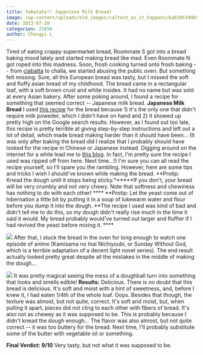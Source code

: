 ```yaml
---
title: Yakatate!! Japan(ese Milk Bread)
image: /wp-content/uploads/old_images/caltech_as_it_happens/6a0105349b8251970b0192ac2b9221970d.jpg
date: 2013-07-28
categories: 21656
author: Chengyi L
---
```


Tired of eating crappy supermarket bread, Roommate S got into a bread baking mood lately and started making bread like mad. Even Roommate N got roped into this madness. Soon, frosh cooking turned onto frosh baking -- from [ciabatta](https://korenainthekitchen.com/2013/04/17/ciabatta-bread/) to challa, we started abusing the public oven. 
 But something felt missing. Sure, all this European bread was tasty, but I missed the soft and fluffy asian bread of my childhood. The bread came in a rectangular loaf, with a soft brown crust and white insides. It had no name but was sold at every Asian bakery. After some poking around, I found a recipe for something that seemed correct -- Japanese milk bread. 
**Japanese Milk Bread**
I used [this recipe](https://www.the350degreeoven.com/2011/09/japanese-hawaiian/japanese-milk-bread-tangzhong-or-water-roux-method/) for the bread because 1) it's the only one that didn't require milk poweder, which I didn't have on hand and 2) it showed up pretty high on the Google search results. However, as I found out too late, this recipe is pretty terrible at giving step-by-step instructions and left out a lot of detail, which made bread making harder than it should have been... 
(It was only after baking the bread did I realize that I probably 
should have looked for the recipe in Chinese or Japanese instead. 
Digging around on the internet for a while lead me to [this blog](https://en.christinesrecipes.com/2010/10/hokkaido-milk-toast-japanese-style.html). In fact, I'm pretty sure the recipe I used was ripped off from here. Next time...!)
I'm sure you can all read the recipe yourself, so I'll spare you the rambling. However, here are some tips and tricks I wish I should've known while making the bread. 
**Protip: Knead the dough until it stops being sticky.******If you don't, your bread will be very crumbly and not very chewy. Note that softness and chewiness has nothing to do with each other! ****
**Protip: Let the yeast come out of hibernation a little bit by putting it in a soup of lukewarm water and flour before you dump it into the dough. **The recipe I used was kind of bad and didn't tell me to do this, so my dough didn't really rise much in the time it said it would. My bread probably would've turned out larger and fluffier if I had revived the yeast before mixing it. ****


![](/old_images/caltech_as_it_happens/6a0105349b8251970b0192ac2df993970d.jpg)
After that, I stuck the bread in the oven for long enough to watch one episode of anime (Kamisama no Inai Nichiyoubi, or Sunday Without God, which is a terrible adaptation of a decent light novel series). The end result actually looked pretty great despite all the mistakes in the middle of making the dough...


![](/old_images/caltech_as_it_happens/6a0105349b8251970b0192ac2dfc03970d.jpg)
It was pretty magical seeing the mess of a doughball turn into something that looks and smells edible!
**Results:**
Delicious. There is no doubt that this bread is delicious. It's soft and moist with a hint of sweetness, and, before I knew it, I had eaten 1/4th of the whole loaf. Oops. 
Besides that though, the texture was almost, but not quite, correct. It's soft and moist, but, when pulling it apart, pieces did not cling to each other with fibers of bread. It's also not as chewey as it was supposed to be. This is probably because I didn't knead the dough enough... 
The flavor was also almost, but not quite correct -- it was too buttery for the bread. Next time, I'll probably substitute some of the butter with vegetable oil or something.

**Final Verdict: 9/10** Very tasty, but not what it was supposed to be. 
